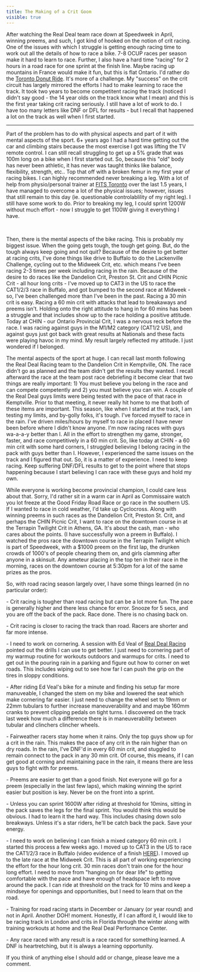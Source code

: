 ---title: The Making of a Crit Goonvisible: true---<p style="text-align: left;">
  After watching the Real Deal team race down at Speedweek in April, winning preems, and such, I got kind of hooked on the notion of crit racing. One of the issues with which I struggle is getting enough racing time to work out all the details of how to race a bike. 7-8 OCUP races per season make it hard to learn to race. Further, I also have a hard time "racing" for 2 hours in a road race for one sprint at the finish line. Maybe racing up mountains in France would make it fun, but this is flat Ontario. I'd rather do the <a href="http://donutride-toronto.ca" title="Toronto Donut Ride" target="_blank">Toronto Donut Ride</a>. It's more of a challenge. My "success" on the crit circuit has largely mirrored the efforts I had to make learning to race the track. It took two years to become competitent racing the track (noticed I didn't say good - the 14 year olds on the track know what I mean) and this is the first year taking crit racing seriously. I still have a lot of work to do. I have too many letters like DNF or DFL for results - but I recall that happened a lot on the track as well when I first started.
</p>

<hr id="system-readmore" />

<p style="text-align: left;">
  Part of the problem has to do with physical aspects and part of it with mental aspects of the sport. 6+ years ago I had a hard time getting out the car and climbing stairs because the most exercise I got was lifting the TV remote control. I can still recall struggling to get up a 5% grade that was 100m long on a bike when I first started out. So, because this "old" body has never been athletic, it has never was taught thinks like balance, flexibility, strength, etc.. Top that off with a broken femur in my first year of racing bikes. I can highly recommended never breaking a leg. With a lot of help from physio/personal trainer at <a href="http://fitstoronto.com" title="FITS Toronto" target="_blank">FITS Toronto</a> over the last 1.5 years, I have managed to overcome a lot of the physical issues; however,&nbsp;issues that still remain to this day (ie. questionable controlablility of my right leg).&nbsp;I still have some work to do. Prior to breaking my leg, I could sprint 1200W without much effort - now I struggle to get 1100W giving it everything I have.
</p>

<p style="text-align: left;">
  &nbsp;
</p>

<p style="text-align: left;">
  Then, there is the mental aspects of the bike racing. This is probably my biggest issue. When the going gets tough, the tough get going. But, do the tough always keep going and not quit? Because of the desire to get better at racing crits, I've done things like drive to Buffalo to do the Lackenville Challenge, cycling out to the Midweek Crit, etc. which means I've been racing 2-3 times per week including racing in the rain. Because of the desire to do races like the Dandelion Crit, Preston St. Crit and CHIN Picnic Crit - all hour long crits - I've moved up to CAT3 in the US to race the CAT1/2/3 race in Buffalo, and got bumped to the second race at Midweek - so, I've been challenged more than I've been in the past. Racing a 30 min crit is easy. Racing a 60 min crit with attacks that lead to breakaways and preems isn't. Holding onto the right attitude to hang in for 60 mins has been a struggle and that includes show up to the race holding a positive attitude. Today at CHIN - our Ontario Provincial Crit, I was a nervous reck before the race. I was racing against guys in the M1/M2 category (CAT1/2 US), and against guys just got back with great results at Nationals and these facts were playing havoc in my mind. My result largely reflected my attitude. I just wondered if I belonged.
</p>

<p style="text-align: left;">
  The mental aspects of the sport at huge. I can recall last month following the Real Deal Racing team to the Dandelion Crit in Kemptville, ON. The race didn't go as planned and the team didn't get the results they wanted. I recall afterward the race at the team post race debriefing it become clear that two things are really important: 1) You must believe you belong in the race and can compete competently&nbsp;and 2) you must believe you can win. A couple of the Real Deal guys limits were being tested with the pace of that race in Kemptville. Prior to that meeting, it never really hit home to me that both of these items are important. This season, like when I started at the track, I am testing my limits, and by-golly folks, it's tough. I've forced myself to race in the rain. I've driven miles/hours by myself to race in placed I have never been before where I didn't know anyone. I'm now racing races with guys wa-a-a-y better than I. All in the effort to strengthen my game, stronger, faster, and race competitively in a 60 min crit. So, like today at CHIN - a 60 min crit with some hard corners, I struggled believing I belong racing in the pack with guys better than I. However, I experienced the same issues on the track and I figured that out. So, it is a matter of experience. I need to keep racing. Keep suffering DNF/DFL results to get to the point where that stops happening because I start believing I can race with these guys and hold my own.
</p>

<p style="text-align: left;">
  While everyone is working become provincial champion, I could care less about that. Sorry, I'd rather sit in a warm car in April as Commissaire watch you lot freeze at the Good Friday Road Race or go race in the southern US. If I wanted to race in cold weather, I'd take up Cyclocross. Along with winning preems in such races as the Dandelion Crit, Preston St. Crit, and perhaps the CHIN Picnic Crit, I want to race on the downtown course in at the Terrapin Twilight Crit in Athens, GA. It's about the cash, man - who cares about the points. (I have successfully won a preem in Buffalo). I watched the pros race the downtown course in the Terrapin Twilight which is part of Speedweek, with a $1000 preem on the first lap, the drunken crowds of 1000's of people chearing them on, and girls clamming after anyone in a skinsuit. Any ameteur placing in the top ten in their race in the morning, races on the downtown course at 5:30pm for a lot of the same prizes as the pros.
</p>

<p style="text-align: left;">
  So, with road racing season largely over, I have some things learned (in no particular order):
</p>

<p style="text-align: left;">
  - Crit racing is tougher than road racing but can be a lot more fun. The pace is generally higher and there less chance for error. Snooze for 5 secs, and you are off the back of the pack. Race done. There is no chasing back on.
</p>

<p style="text-align: left;">
  - Crit racing is closer to racing the track than road. Racers are shorter and far more intense.
</p>

<p style="text-align: left;">
  - I need to work on cornering. A session with Ed Veal of <a href="http://realdealracing.ca" title="Real Deal Racing" target="_blank">Real Deal Racing</a> pointed out the drills I can use to get better. I just need to cornering part of my warmup routine for workouts outdoors and warmups for crits. I need to get out in the pouring rain in a parking and figure out how to corner on wet roads. This includes wiping out to see how far I can push the grip on the tires in sloppy conditions.
</p>

<p style="text-align: left;">
  - After riding Ed Veal's bike for a minute and finding his setup far more manuveable, I changed the stem on my bike and lowered the seat which make cornering far easier. I just need to change the wheel set to 19mm or 22mm tubulars to further increase maneuverability&nbsp;and&nbsp;and maybe 160mm cranks to prevent clipping pedals on tight turns. I discovered on the track last week how much a difference there is in maneuverability&nbsp;between tubular and clinchers clincher wheels.
</p>

<p style="text-align: left;">
  - Fairweather racers stay home when it rains. Only the top guys show up for a crit in the rain. This makes the pace of any crit in the rain higher than on dry roads. In the rain, I've DNF'd in every 60 min crit, and stuggled to remain connect to the pack in any 30 min crit. Of course, this means, if I can get good at corning and maintaining pace in the rain, it means there are less guys to fight with for preems.
</p>

<p style="text-align: left;">
  - Preems are easier to get than a good finish. Not everyone will go for a preem (especially in the last few laps), which making winning the sprint easier but position is key. Never be on the front into a sprint.
</p>

<p style="text-align: left;">
  - Unless you can sprint 1600W after riding at threshold for 10mins, sitting in the pack saves the legs for the final sprint. You would think this would be obvious. I had to learn it the hard way. This includes chasing down solo breakways. Unless it's a star riders, he'll be catch back the pack. Save your energy.
</p>

<p style="text-align: left;">
  - I need to work on believing I can finish a mixed category 60 min crit. I started this process a few weeks ago. I moved up to CAT3 in the US to race the CAT1/2/3 race in Buffalo (video evidence of a finish&nbsp;<a href="https://vimeo.com/68460209" title="Larkenville Challange CAT/1/2/3 Race: June 13/2013" target="_blank">HERE</a>). I moved up to the late race at the Midweek Crit. This is all part of working experiencing the effort for the hour long crit. 30 min races don't train one for the hour long effort. I need to move from "hanging on for dear life" to getting comfortable with the pace and have enough of headspace left to move around the pack. I can ride at threshold on the track for 10 mins and keep a mindseye for openings and opportunities, but I need to learn that on the road.
</p>

<p style="text-align: left;">
  - Training for road racing starts in December or January (or year round) and not in April. Another DOH! moment. Honestly, if I can afford it, I would like to be racing track in London and crits in Florida through the winter along with training workouts at home and the Real Deal Performance Center.
</p>

<p style="text-align: left;">
  - Any race raced with any result is a race raced for something learned. A DNF is heartretching, but it is always a learning opportunity.
</p>

<p style="text-align: left;">
  If you think of anything else I should add or change, please leave me a comment.
</p>

<p style="text-align: left;">
  &nbsp;
</p>
